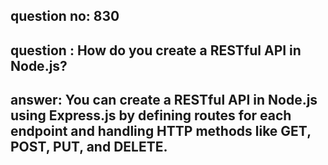 
      
## question no: 830

## question : How do you create a RESTful API in Node.js?

## answer: You can create a RESTful API in Node.js using Express.js by defining routes for each endpoint and handling HTTP methods like GET, POST, PUT, and DELETE.
      